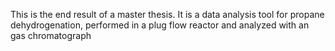 This is the end result of a master thesis.
It is a data analysis tool for propane dehydrogenation,
performed in a plug flow reactor and
analyzed with an gas chromatograph
